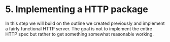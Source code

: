 # 5. Implementing a HTTP package

In this step we will build on the outline we created previously and implement a fairly functional HTTP server. The goal is not to implement the entire HTTP spec but rather to get something somewhat reasonable working.

